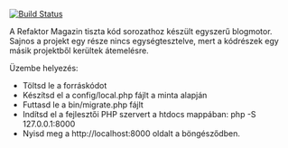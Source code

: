 [![Build Status](https://travis-ci.org/refaktormagazin/blog.svg?branch=master)](https://travis-ci.org/refaktormagazin/blog)

A Refaktor Magazin tiszta kód sorozathoz készült egyszerű blogmotor. Sajnos a projekt egy része nincs 
egységtesztelve, mert a kódrészek egy másik projektből kerültek átemelésre.

Üzembe helyezés:

- Töltsd le a forráskódot
- Készítsd el a config/local.php fájlt a minta alapján
- Futtasd le a bin/migrate.php fájlt
- Indítsd el a fejlesztői PHP szervert a htdocs mappában: php -S 127.0.0.1:8000
- Nyisd meg a http://localhost:8000 oldalt a böngésződben.